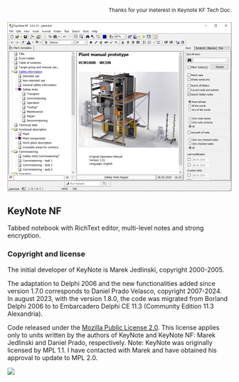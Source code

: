 <p align="right"><sup>Thanks for your ineterest in Keynote KF Tech Doc. </a></sup></p>

<p align="center">
<img width="650" src="https://github.com/ChrisKnapp/keynote-nf-docu/blob/master/Screen1.jpg">
<br/>
<p/>



## KeyNote NF

Tabbed notebook with RichText editor, multi-level notes and strong encryption. 


### Copyright and license
The initial developer of KeyNote is Marek Jedlinski, copyright 2000-2005.  

The adaptation to Delphi 2006 and the new functionalities added since version 1.7.0 corresponds to Daniel Prado Velasco, copyright 2007-2024.  
In august 2023, with the version 1.8.0, the code was migrated from Borland Delphi 2006 to to Embarcadero Delphi CE 11.3 (Community Edition 11.3  Alexandria).

Code released under the [Mozilla Public License 2.0](./LICENSE.txt). This license applies only to units written by the authors of KeyNote and KeyNote NF: Marek Jedlinski and Daniel Prado, respectively.
Note: KeyNote was originally licensed by MPL 1.1. I have contacted with Marek and have obtained his approval to update to MPL 2.0.


<img width="650" src="https://github.com/ChrisKnapp/keynote-nf-docu/Screen1.jpg](https://github.com/ChrisKnapp/keynote-nf-docu/blob/master/Screen2.jpg">

